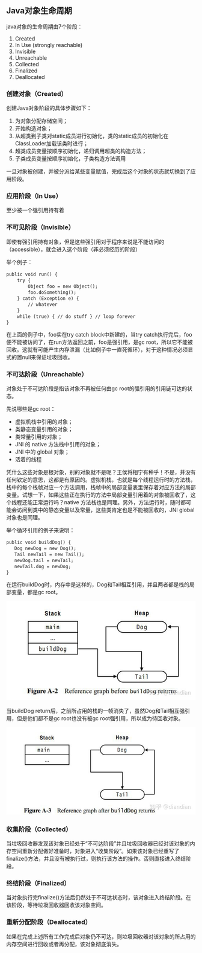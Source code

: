 ## Java对象生命周期

java对象的生命周期由7个阶段：

1. Created
2. In Use (strongly reachable)
3. Invisible
4. Unreachable
5. Collected
6. Finalized
7. Deallocated

### 创建对象（Created）

创建Java对象阶段的具体步骤如下：

1. 为对象分配存储空间；
2. 开始构造对象；
3. 从超类到子类对static成员进行初始化，类的static成员的初始化在ClassLoader加载该类时进行；
4. 超类成员变量按顺序初始化，递归调用超类的构造方法；
5. 子类成员变量按顺序初始化，子类构造方法调用

一旦对象被创建，并被分派给某些变量赋值，完成后这个对象的状态就切换到了应用阶段。

### 应用阶段（In Use）

至少被一个强引用持有着

### 不可见阶段（Invisible）

即使有强引用持有对象，但是这些强引用对于程序来说是不能访问的（accessible），就会进入这个阶段（非必须经历的阶段）

举个例子：

```
public void run() {
    try {
        Object foo = new Object();
        foo.doSomething();
    } catch (Exception e) {
        // whatever
    }
    while (true) { // do stuff } // loop forever
}
```
在上面的例子中，foo实在try catch block中新建的，当try catch执行完后，foo便不能被访问了，在run方法返回之前，foo是强引用，是gc root，所以它不能被回收。这就有可能产生内存泄漏（比如例子中一直死循环），对于这种情况必须显式的置null来保证垃圾回收。

### 不可达阶段（Unreachable）

对象处于不可达阶段是指该对象不再被任何由gc root的强引用的引用链可达的状态。

先说哪些是gc root：

- 虚拟机栈中引用的对象；
- 类静态变量引用的对象；
- 类常量引用的对象；
- JNI 的 native 方法栈中引用的对象；
- JNI 中的 global 对象；
- 活着的线程

凭什么这些对象是根对象，别的对象就不是呢？王侯将相宁有种乎！不是，并没有任何钦定的意思，这都是有原因的。虚拟机栈，也就是每个线程运行时的方法栈，栈中的每个栈帧对应一个方法调用，栈帧中的局部变量表里保存着对应方法的局部变量。试想一下，如果这些正在执行的方法中局部变量引用着的对象被回收了，这个线程还能正常运行吗？native 方法栈也是同理。另外，方法运行时，随时都可能会访问到类中的静态变量以及常量，这些类肯定也是不能被回收的，JNI global 对象也是同理。

举个循环引用的例子来说明：

```
public void buildDog() {
   Dog newDog = new Dog();
   Tail newTail = new Tail();
   newDog.tail = newTail;
   newTail.dog = newDog;
}
```

在运行buildDog时，内存中是这样的，Dog和Tail相互引用，并且两者都是栈的局部变量，都是gc root。

![循环引用](https://github.com/ZLOVE320483/DayDayUp/blob/main/pic/java_class_lifecycle_1.jpeg)

当buildDog return后，之前所占用的栈的一帧消失了，虽然Dog和Tail相互强引用，但是他们都不是gc root也没有被gc root强引用，所以成为待回收对象。


![循环引用](https://github.com/ZLOVE320483/DayDayUp/blob/main/pic/java_class_lifecycle_2.jpeg)

### 收集阶段（Collected）

当垃圾回收器发现该对象已经处于“不可达阶段”并且垃圾回收器已经对该对象的内存空间重新分配做好准备时，对象进入“收集阶段”。如果该对象已经重写了finalize()方法，并且没有被执行过，则执行该方法的操作。否则直接进入终结阶段。

### 终结阶段（Finalized）

当对象执行完finalize()方法后仍然处于不可达状态时，该对象进入终结阶段。在该阶段，等待垃圾回收器回收该对象空间。

### 重新分配阶段（Deallocated）

如果在完成上述所有工作完成后对象仍不可达，则垃圾回收器对该对象的所占用的内存空间进行回收或者再分配，该对象彻底消失。



